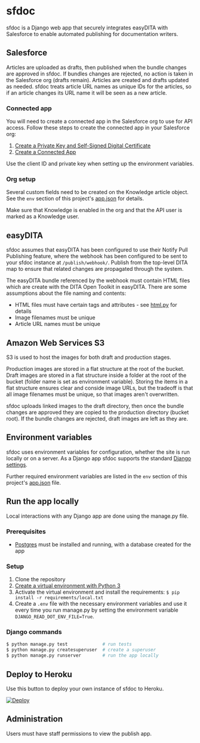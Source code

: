 # sfdoc

sfdoc is a Django web app that securely integrates easyDITA with Salesforce to enable automated publishing for documentation writers.

## Salesforce

Articles are uploaded as drafts, then published when the bundle changes are approved in sfdoc. If bundles changes are rejected, no action is taken in the Salesforce org (drafts remain). Articles are created and drafts updated as needed. sfdoc treats article URL names as unique IDs for the articles, so if an article changes its URL name it will be seen as a new article.

### Connected app

You will need to create a connected app in the Salesforce org to use for API access. Follow these steps to create the connected app in your Salesforce org:

1. [Create a Private Key and Self-Signed Digital Certificate](https://developer.salesforce.com/docs/atlas.en-us.sfdx_dev.meta/sfdx_dev/sfdx_dev_auth_key_and_cert.htm)
2. [Create a Connected App](https://developer.salesforce.com/docs/atlas.en-us.sfdx_dev.meta/sfdx_dev/sfdx_dev_auth_connected_app.htm)

Use the client ID and private key when setting up the environment variables.

### Org setup

Several custom fields need to be created on the Knowledge article object. See the `env` section of this project's [app.json](app.json) for details.

Make sure that Knowledge is enabled in the org and that the API user is marked as a Knowledge user.

## easyDITA

sfdoc assumes that easyDITA has been configured to use their Notify Pull Publishing feature, where the webhook has been configured to be sent to your sfdoc instance at `/publish/webhook/`. Publish from the top-level DITA map to ensure that related changes are propagated through the system.

The easyDITA bundle referenced by the webhook must contain HTML files which are create with the DITA Open Toolkit in easyDITA. There are some assumptions about the file naming and contents:

* HTML files must have certain tags and attributes - see [html.py](sfdoc/publish/html.py) for details
* Image filenames must be unique
* Article URL names must be unique

## Amazon Web Services S3

S3 is used to host the images for both draft and production stages.

Production images are stored in a flat structure at the root of the bucket. Draft images are stored in a flat structure inside a folder at the root of the bucket (folder name is set as environment variable). Storing the items in a flat structure ensures clear and conside image URLs, but the tradeoff is that all image filenames must be unique, so that images aren't overwritten.

sfdoc uploads linked images to the draft directory, then once the bundle changes are approved they are copied to the production directory (bucket root). If the bundle changes are rejected, draft images are left as they are.

## Environment variables

sfdoc uses environment variables for configuration, whether the site is run locally or on a server. As a Django app sfdoc supports the standard [Django settings](https://docs.djangoproject.com/en/1.11/topics/settings/).

Further required environment variables are listed in the `env` section of this project's [app.json](app.json) file.

## Run the app locally

Local interactions with any Django app are done using the manage.py file.

### Prerequisites

* [Postgres](https://www.postgresql.org/) must be installed and running, with a database created for the app

### Setup

1. Clone the repository
2. [Create a virtual environment with Python 3](https://docs.python.org/3/library/venv.html#creating-virtual-environments)
3. Activate the virtual environment and install the requirements: `$ pip install -r requirements/local.txt`
4. Create a `.env` file with the necessary environment variables and use it every time you run manage.py by setting the environment variable `DJANGO_READ_DOT_ENV_FILE=True`.

### Django commands

```bash
$ python manage.py test             # run tests
$ python manage.py createsuperuser  # create a superuser
$ python manage.py runserver        # run the app locally
```

## Deploy to Heroku

Use this button to deploy your own instance of sfdoc to Heroku.

[![Deploy](https://www.herokucdn.com/deploy/button.svg)](https://heroku.com/deploy)

## Administration

Users must have staff permissions to view the publish app.
